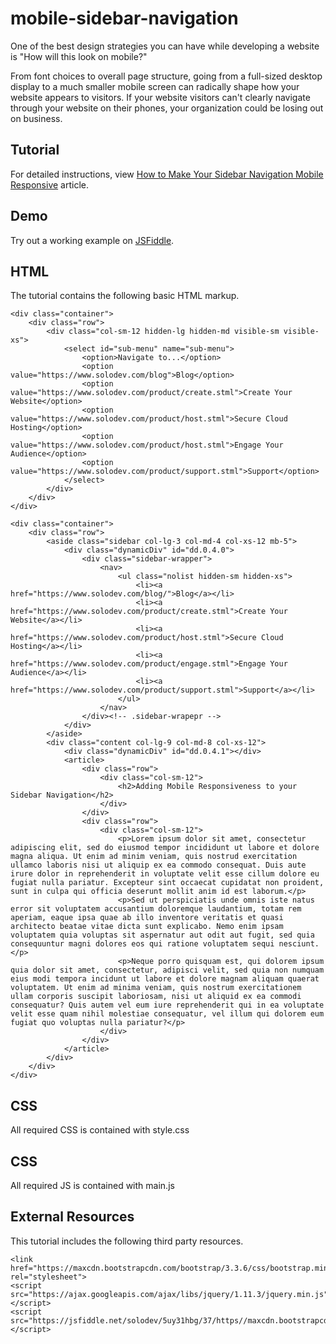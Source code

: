 # mobile-sidebar-navigation
One of the best design strategies you can have while developing a website is "How will this look on mobile?"

From font choices to overall page structure, going from a full-sized desktop display to a much smaller mobile screen can radically shape how your website appears to visitors. If your website visitors can't clearly navigate through your website on their phones, your organization could be losing out on business.

## Tutorial		  
For detailed instructions, view <a href="https://www.solodev.com/blog/web-design/how-to-make-your-sidebar-navigation-mobile-responsive.stml">How to Make Your Sidebar Navigation Mobile Responsive</a> article.
 
## Demo
  		  
Try out a working example on <a href="https://jsfiddle.net/solodev/5uy31hbg/">JSFiddle</a>.

## HTML

The tutorial contains the following basic HTML markup.

```
<div class="container">
	<div class="row">
		<div class="col-sm-12 hidden-lg hidden-md visible-sm visible-xs">
			<select id="sub-menu" name="sub-menu">
				<option>Navigate to...</option>
				<option value="https://www.solodev.com/blog">Blog</option>
				<option value="https://www.solodev.com/product/create.stml">Create Your Website</option>
				<option value="https://www.solodev.com/product/host.stml">Secure Cloud Hosting</option>
				<option value="https://www.solodev.com/product/host.stml">Engage Your Audience</option>
				<option value="https://www.solodev.com/product/support.stml">Support</option>
			</select>
		</div>
	</div>
</div>

<div class="container">
	<div class="row">
		<aside class="sidebar col-lg-3 col-md-4 col-xs-12 mb-5">
			<div class="dynamicDiv" id="dd.0.4.0">
				<div class="sidebar-wrapper">
					<nav>
						<ul class="nolist hidden-sm hidden-xs">
							<li><a href="https://www.solodev.com/blog/">Blog</a></li>
							<li><a href="https://www.solodev.com/product/create.stml">Create Your Website</a></li>
							<li><a href="https://www.solodev.com/product/host.stml">Secure Cloud Hosting</a></li>
							<li><a href="https://www.solodev.com/product/engage.stml">Engage Your Audience</a></li>
							<li><a href="https://www.solodev.com/product/support.stml">Support</a></li>
						</ul>
					</nav>
				</div><!-- .sidebar-wrapepr -->
			</div>
		</aside>
		<div class="content col-lg-9 col-md-8 col-xs-12">
			<div class="dynamicDiv" id="dd.0.4.1"></div>
			<article>
				<div class="row">
					<div class="col-sm-12">
						<h2>Adding Mobile Responsiveness to your Sidebar Navigation</h2>
					</div>
				</div>
				<div class="row">
					<div class="col-sm-12">
						<p>Lorem ipsum dolor sit amet, consectetur adipiscing elit, sed do eiusmod tempor incididunt ut labore et dolore magna aliqua. Ut enim ad minim veniam, quis nostrud exercitation ullamco laboris nisi ut aliquip ex ea commodo consequat. Duis aute irure dolor in reprehenderit in voluptate velit esse cillum dolore eu fugiat nulla pariatur. Excepteur sint occaecat cupidatat non proident, sunt in culpa qui officia deserunt mollit anim id est laborum.</p>
						<p>Sed ut perspiciatis unde omnis iste natus error sit voluptatem accusantium doloremque laudantium, totam rem aperiam, eaque ipsa quae ab illo inventore veritatis et quasi architecto beatae vitae dicta sunt explicabo. Nemo enim ipsam voluptatem quia voluptas sit aspernatur aut odit aut fugit, sed quia consequuntur magni dolores eos qui ratione voluptatem sequi nesciunt.</p>
						<p>Neque porro quisquam est, qui dolorem ipsum quia dolor sit amet, consectetur, adipisci velit, sed quia non numquam eius modi tempora incidunt ut labore et dolore magnam aliquam quaerat voluptatem. Ut enim ad minima veniam, quis nostrum exercitationem ullam corporis suscipit laboriosam, nisi ut aliquid ex ea commodi consequatur? Quis autem vel eum iure reprehenderit qui in ea voluptate velit esse quam nihil molestiae consequatur, vel illum qui dolorem eum fugiat quo voluptas nulla pariatur?</p>
					</div>
				</div>
			</article>
		</div>
	</div>
</div>         
```

## CSS

All required CSS is contained with style.css

## CSS

All required JS is contained with main.js

## External Resources

This tutorial includes the following third party resources.

```
<link href="https://maxcdn.bootstrapcdn.com/bootstrap/3.3.6/css/bootstrap.min.css" rel="stylesheet">
<script src="https://ajax.googleapis.com/ajax/libs/jquery/1.11.3/jquery.min.js"></script>
<script src="https://jsfiddle.net/solodev/5uy31hbg/37/https//maxcdn.bootstrapcdn.com/bootstrap/3.3.6/js/bootstrap.min.js"></script>
```


